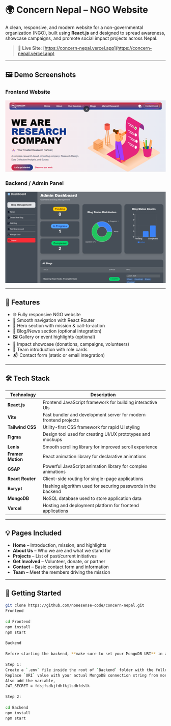 # 🌍 Concern Nepal – NGO Website

A clean, responsive, and modern website for a non-governmental organization (NGO), built using **React.js** and designed to spread awareness, showcase campaigns, and promote social impact projects across Nepal.

> 🔗 **Live Site**: [https://concern-nepal.vercel.app](https://concern-nepal.vercel.app)

---

## 🖼️ Demo Screenshots

### Frontend Website

![Frontend Demo](./DemoImages/Frontend-Demo.png)

### Backend / Admin Panel

![Backend Demo](./DemoImages/Backend-Demo.png)

---

## 📌 Features

- 🌐 Fully responsive NGO website
- 🧭 Smooth navigation with React Router
- 💬 Hero section with mission & call-to-action
- 📝 Blog/News section (optional integration)
- 🖼️ Gallery or event highlights (optional)
- 📣 Impact showcase (donations, campaigns, volunteers)
- 📇 Team introduction with role cards
- 📬 Contact form (static or email integration)

---

## 🛠 Tech Stack

| Technology        | Description                                                      |
| ----------------- | ---------------------------------------------------------------- |
| **React.js**      | Frontend JavaScript framework for building interactive UIs       |
| **Vite**          | Fast bundler and development server for modern frontend projects |
| **Tailwind CSS**  | Utility-first CSS framework for rapid UI styling                 |
| **Figma**         | Design tool used for creating UI/UX prototypes and mockups       |
| **Lenis**         | Smooth scrolling library for improved scroll experience          |
| **Framer Motion** | React animation library for declarative animations               |
| **GSAP**          | Powerful JavaScript animation library for complex animations     |
| **React Router**  | Client-side routing for single-page applications                 |
| **Bcrypt**        | Hashing algorithm used for securing passwords in the backend     |
| **MongoDB**       | NoSQL database used to store application data                    |
| **Vercel**        | Hosting and deployment platform for frontend applications        |

---

## 💡 Pages Included

- **Home** – Introduction, mission, and highlights
- **About Us** – Who we are and what we stand for
- **Projects** – List of past/current initiatives
- **Get Involved** – Volunteer, donate, or partner
- **Contact** – Basic contact form and information
- **Team** – Meet the members driving the mission

---

## 🚀 Getting Started

```bash
git clone https://github.com/nonesense-code/concern-nepal.git
Frontend

cd Frontend
npm install
npm start

Backend

Before starting the backend, **make sure to set your MongoDB URI** in an environment variable.

Step 1:
Create a `.env` file inside the root of `Backend` folder with the following content:
Replace `URI` value with your actual MongoDB connection string from mongodb atlas.
Also add the variable,
JWT_SECRET = fdsjfsdkjfdhfkjlsdhfdslk

Step 2:

cd Backend
npm install
npm start
```
